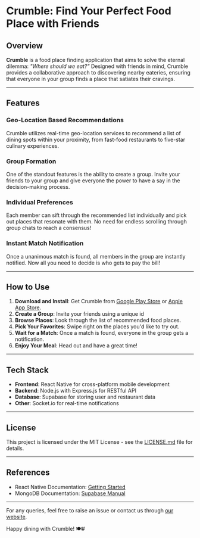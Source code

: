 #   Crumble: Find Your Perfect Food Place with Friends

## Overview

**Crumble** is a food place finding application that aims to solve the eternal dilemma: _"Where should we eat?"_ Designed with friends in mind, Crumble provides a collaborative approach to discovering nearby eateries, ensuring that everyone in your group finds a place that satiates their cravings.

----------

## Features

### Geo-Location Based Recommendations

Crumble utilizes real-time geo-location services to recommend a list of dining spots within your proximity, from fast-food restaurants to five-star culinary experiences.

### Group Formation

One of the standout features is the ability to create a group. Invite your friends to your group and give everyone the power to have a say in the decision-making process.

### Individual Preferences

Each member can sift through the recommended list individually and pick out places that resonate with them. No need for endless scrolling through group chats to reach a consensus!

### Instant Match Notification

Once a unanimous match is found, all members in the group are instantly notified. Now all you need to decide is who gets to pay the bill!

----------

## How to Use

1.  **Download and Install**: Get Crumble from [Google Play Store](https://play.google.com/) or [Apple App Store](https://apps.apple.com/us/app/crumble/id6447760921).
2.  **Create a Group**: Invite your friends using a unique id
3.  **Browse Places**: Look through the list of recommended food places.
4.  **Pick Your Favorites**: Swipe right on the places you'd like to try out.
5.  **Wait for a Match**: Once a match is found, everyone in the group gets a notification.
6.  **Enjoy Your Meal**: Head out and have a great time!

----------

## Tech Stack

-   **Frontend**: React Native for cross-platform mobile development
-   **Backend**: Node.js with Express.js for RESTful API
-   **Database**: Supabase for storing user and restaurant data
-   **Other**: Socket.io for real-time notifications

----------

## License

This project is licensed under the MIT License - see the [LICENSE.md](https://chat.openai.com/c/LICENSE.md) file for details.

----------

## References

-   React Native Documentation: [Getting Started](https://reactnative.dev/docs/getting-started)
-   MongoDB Documentation: [Supabase Manual](https://supabase.com/docs)

----------

For any queries, feel free to raise an issue or contact us through [our website](http://www.crumbleapp.com/).

Happy dining with Crumble! 🍽️#   